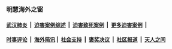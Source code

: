
### 明慧海外之窗

####  [武汉肺炎](indexes/365.md?t=07170401) &nbsp;|&nbsp;  [迫害案例综述](indexes/328.md?t=07170401) &nbsp;|&nbsp; [迫害致死案例](indexes/277.md?t=07170401)  &nbsp;|&nbsp; [更多迫害案例](indexes/81.md?t=07170401)  &nbsp;|&nbsp; 
####  [时事评论](indexes/19.md?t=07170401) &nbsp;|&nbsp; [海外简讯](indexes/245.md?t=07170401)&nbsp;|&nbsp;  [社会支持](indexes/140.md?t=07170401) &nbsp;|&nbsp; [褒奖决议](indexes/282.md?t=07170401) &nbsp;|&nbsp; [社区报道](indexes/91.md?t=07170401)  &nbsp;|&nbsp; [天人之间](indexes/78.md?t=07170401) 

